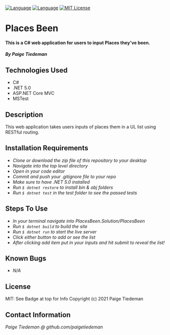 [![Language][language-shield]][language-url]
[![Language][languageH-shield]][languageH-url]
[![MIT License][license-shield]][license-url]

# Places Been

#### This is a C# web application for users to input Places they've been.

#### _By Paige Tiedeman_

## Technologies Used

* C#
* .NET 5.0
* ASP.NET Core MVC
* MSTest

## Description

This web application takes users inputs of places them in a UL list using RESTful routing.

## Installation Requirements

* _Clone or download the zip file of this repository to your desktop_
* _Navigate into the top level directory_
* _Open in your code editor_
* _Commit and push your .gitignore file to your repo_
* _Make sure to have .NET 5.0 installed_
* _Run `$ dotnet restore` to install bin & obj folders_
* _Run `$ dotnet test` in the test folder to see the passed tests_


## Steps To Use
* _In your terminal navigate into PlacesBeen.Solution/PlacesBeen_
* _Run `$ dotnet build` to build the site_
* _Run `$ dotnet run` to start the live server_
* _Click either button to add or see the list_
* _After clicking add item put in your inputs and hit submit to reveal the list!_

## Known Bugs

* _N/A_

## License

MIT: See Badge at top for Info
Copyright (c) 2021 Paige Tiedeman

## Contact Information

_Paige Tiedeman @ github.com/paigetiedeman_  

[license-shield]: https://img.shields.io/badge/License-MIT-blue
[license-url]: https://opensource.org/licenses/MIT
[language-shield]: https://img.shields.io/badge/Language-C%23-red
[language-url]: https://docs.microsoft.com/en-us/dotnet/csharp/
[LanguageH-shield]: https://img.shields.io/badge/Language-HTML-blueviolet
[LanguageH-url]: https://developer.mozilla.org/en-US/docs/Web/HTML